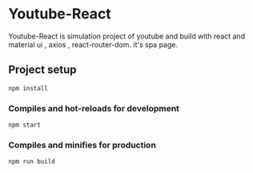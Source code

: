 # Youtube-React

Youtube-React is simulation project of youtube and build with react and material ui , axios , react-router-dom.
it's spa page.


## Project setup
```
npm install
```

### Compiles and hot-reloads for development
```
npm start
```

### Compiles and minifies for production
```
npm run build
```

